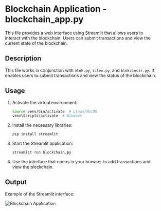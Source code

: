 # Blockchain Application - blockchain_app.py

This file provides a web interface using Streamlit that allows users to interact with the blockchain. Users can submit transactions and view the current state of the blockchain.

## Description

This file works in conjunction with `blok.py`, `islem.py`, and `blokzincir.py`. It enables users to submit transactions and view the status of the blockchain.

## Usage

1. Activate the virtual environment:
    ```bash
    source venv/bin/activate  # Linux/MacOS
    venv\Scripts\activate  # Windows
    ```

2. Install the necessary libraries:
    ```bash
    pip install streamlit
    ```

3. Start the Streamlit application:
    ```bash
    streamlit run blockchain.py
    ```

4. Use the interface that opens in your browser to add transactions and view the blockchain.

## Output

Example of the Streamlit interface:

![Blockchain Application](img/blockchain.png)
